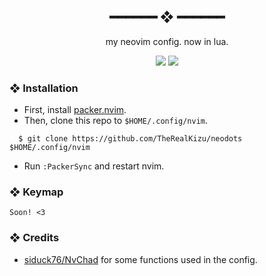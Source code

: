<h2 align="center"> ━━━━━━  ❖  ━━━━━━ </h2>

<div align="center">

   my neovim config. now in lua.

</div>

<div align="center">
    <img src="https://cdn.xndr.tech/u/CgOwl1H.png">
    <img src="https://cdn.xndr.tech/u/43SwwoR.png">
</div>

### ❖ Installation

   * First, install [packer.nvim](https://github.com/wbthomason/packer.nvim).
   * Then, clone this repo to `$HOME/.config/nvim`.
   ```
     $ git clone https://github.com/TheRealKizu/neodots $HOME/.config/nvim
   ```
   * Run `:PackerSync` and restart nvim.

### ❖ Keymap

   `Soon! <3`

### ❖ Credits

   * [siduck76/NvChad](https://github.com/siduck76/NvChad) for some functions used in the config.
